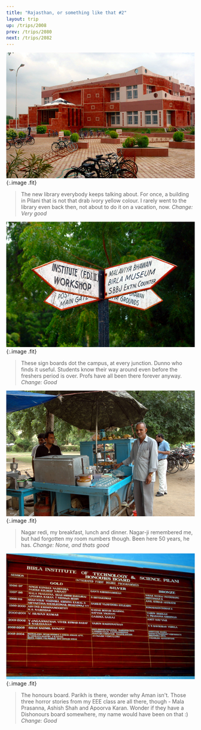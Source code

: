 ```yaml
---
title: "Rajasthan, or something like that #2"
layout: trip
up: /trips/2008
prev: /trips/2080
next: /trips/2082
---
```


![DSC_0384.JPG](/images/photos/DSC_0384.JPG 'DSC_0384.JPG'){:.image .fit}

>  The new library everybody keeps talking about. 		  For once, a building in Pilani that is not that drab ivory yellow 		  colour. I rarely went to the library even back then, not about to 		  do it on a vacation, now. _Change: Very good_

![DSC_0385.JPG](/images/photos/DSC_0385.JPG 'DSC_0385.JPG'){:.image .fit}

>  These sign boards dot the campus, at every 		  junction. Dunno who finds it useful. Students know their way around 		  even before the freshers period is over. Profs have all been there 		  forever anyway. _Change: Good_

![DSC_0387.JPG](/images/photos/DSC_0387.JPG 'DSC_0387.JPG'){:.image .fit}

>  Nagar redi, my breakfast, lunch and dinner. 		  Nagar-ji remembered me, but had forgotten my room numbers though. 		  Been here 50 years, he has. _Change: None, and thats good_

![DSC_0388.JPG](/images/photos/DSC_0388.JPG 'DSC_0388.JPG'){:.image .fit}

>  The honours board. Parikh is there, wonder why 		  Aman isn't. Those three horror stories from my EEE class are all 		  there, though - Mala Prasanna, Ashish Shah and Apoorva Karan. Wonder 		  if they have a Dishonours board somewhere, my name would have been 		  on that :) _Change: Good_


